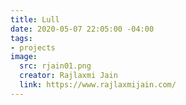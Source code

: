 ```yaml
---
title: Lull
date: 2020-05-07 22:05:00 -04:00
tags:
- projects
image:
  src: rjain01.png
  creator: Rajlaxmi Jain
  link: https://www.rajlaxmijain.com/
---
```


